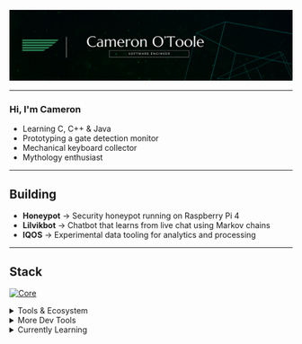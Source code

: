![banner](./CAMERON%20O'TOOLE%20v2.png)

---

### Hi, I'm Cameron

- Learning C, C++ & Java  
- Prototyping a gate detection monitor  
- Mechanical keyboard collector  
- Mythology enthusiast  

---

## Building

- **Honeypot** → Security honeypot running on Raspberry Pi 4  
- **Lilvikbot** → Chatbot that learns from live chat using Markov chains  
- **IQOS** → Experimental data tooling for analytics and processing  

---

## Stack

[![Core](https://skillicons.dev/icons?i=py,ts,c,git,postgresql&perline=6)](https://skillicons.dev)

<details>
<summary>Tools & Ecosystem</summary>

[![Tools](https://skillicons.dev/icons?i=apple,docker,express,flask,linux,npm,react,vite,windows&perline=6)](https://skillicons.dev)

</details>

<details>
<summary>More Dev Tools</summary>

[![IDEs](https://skillicons.dev/icons?i=blender,neovim,obsidian,postman,raspberrypi,unreal,vscode&perline=6)](https://skillicons.dev)

</details>

<details>
<summary>Currently Learning</summary>

[![Learning](https://skillicons.dev/icons?i=cpp,java&perline=6)](https://skillicons.dev)

</details>


